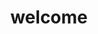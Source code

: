 ---
layout: post
title: "welcome"
img: "/img/blog/msn.webp"
day: "2024-03-20"
text: "
botei o diário acessivel publicamente no site :S<br><br>
olha meus msn 3d aqui do lado
"
---